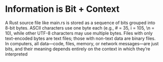 # Information is Bit + Context

A Rust source file like main.rs is stored as a sequence of bits grouped into 8-bit bytes. 
ASCII characters use one byte each (e.g., # = 35, i = 105, \n = 10), while other UTF-8 characters may use multiple bytes. 
Files with only text-encoded bytes are text files; those with non-text data are binary files. 
In computers, all data—code, files, memory, or network messages—are just bits, and their meaning depends entirely on the context in which they’re interpreted
